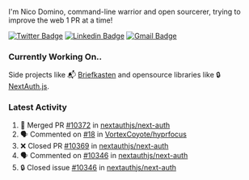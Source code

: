 
I'm Nico Domino, command-line warrior and open sourcerer, trying to improve the web 1 PR at a time!

[![Twitter Badge](https://img.shields.io/badge/-@ndom91-1ca0f1?style=flat-square&labelColor=1ca0f1&logo=twitter&logoColor=white&link=https://twitter.com/ndom91)](https://twitter.com/ndom91) [![Linkedin Badge](https://img.shields.io/badge/-ndom91-blue?style=flat-square&logo=Linkedin&logoColor=white&link=https://www.linkedin.com/in/ndom91/)](https://www.linkedin.com/in/ndom91/) [![Gmail Badge](https://img.shields.io/badge/-yo@ndo.dev-c14438?style=flat-square&logo=mail.ru&logoColor=white&link=mailto:yo@ndo.dev)](mailto:yo@ndo.dev)

### Currently Working On..

Side projects like 📬 [Briefkasten](https://briefkastenhq.com) and opensource libraries like 🔒 [NextAuth.js](https://github.com/nextauthjs/next-auth).

<!--START_SECTION_PROFILE_VIEWS:readme-info-->
<!--END_SECTION_PROFILE_VIEWS:readme-info-->

<!--START_SECTION_DAILY_COMMIT:readme-info-->
<!--END_SECTION_DAILY_COMMIT:readme-info-->

<!--START_SECTION_WEEKLY_COMMIT:readme-info-->
<!--END_SECTION_WEEKLY_COMMIT:readme-info-->

### Latest Activity

<!--START_SECTION:activity-->
1. 🎉 Merged PR [#10372](https://github.com/nextauthjs/next-auth/pull/10372) in [nextauthjs/next-auth](https://github.com/nextauthjs/next-auth)
2. 🗣 Commented on [#18](https://github.com/VortexCoyote/hyprfocus/issues/18#issuecomment-2012218517) in [VortexCoyote/hyprfocus](https://github.com/VortexCoyote/hyprfocus)
3. ❌ Closed PR [#10369](https://github.com/nextauthjs/next-auth/pull/10369) in [nextauthjs/next-auth](https://github.com/nextauthjs/next-auth)
4. 🗣 Commented on [#10346](https://github.com/nextauthjs/next-auth/issues/10346#issuecomment-2010197726) in [nextauthjs/next-auth](https://github.com/nextauthjs/next-auth)
5. 🔒 Closed issue [#10346](https://github.com/nextauthjs/next-auth/issues/10346) in [nextauthjs/next-auth](https://github.com/nextauthjs/next-auth)
<!--END_SECTION:activity-->
